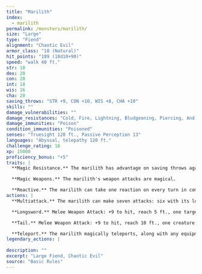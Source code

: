 ```yaml
---
title: "Marilith"
index:
  - marilith
permalink: /monsters/marilith/
size: "Large"
type: "Fiend"
alignment: "Chaotic Evil"
armor_class: "18 (Natural)"
hit_points: "189 (18d10+90)"
speed: "walk 40 ft."
str: 18
dex: 20
con: 20
int: 18
wis: 16
cha: 20
saving_throws: "STR +9, CON +10, WIS +8, CHA +10"
skills: ""
damage_vulnerabilities: ""
damage_resistances: "Cold, Fire, Lightning, Bludgeoning, Piercing, And Slashing From Nonmagical Weapons"
damage_immunities: "Poison"
condition_immunities: "Poisoned"
senses: "Truesight 120 ft., Passive Perception 13"
languages: "Abyssal, telepathy 120 ft."
challenge_rating: 16
xp: 15000
proficiency_bonus: "+5"
traits: |
  **Magic Resistance.** The marilith has advantage on saving throws against spells and other magical effects.

  **Magic Weapons.** The marilith's weapon attacks are magical.

  **Reactive.** The marilith can take one reaction on every turn in combat.
actions: |
  **Multiattack.** The marilith can make seven attacks: six with its longswords and one with its tail.

  **Longsword.** Melee Weapon Attack: +9 to hit, reach 5 ft., one target. Hit: 13 (2d8 + 4) slashing damage.

  **Tail.** Melee Weapon Attack: +9 to hit, reach 10 ft., one creature. Hit: 15 (2d10 + 4) bludgeoning damage. If the target is Medium or smaller, it is grappled (escape DC 19). Until this grapple ends, the target is restrained, the marilith can automatically hit the target with its tail, and the marilith can't make tail attacks against other targets.

  **Teleport.** The marilith magically teleports, along with any equipment it is wearing or carrying, up to 120 feet to an unoccupied space it can see.  
legendary_actions: |
  
description: ""
excerpt: "Large Fiend, Chaotic Evil"
source: "Basic Rules"
---
```

